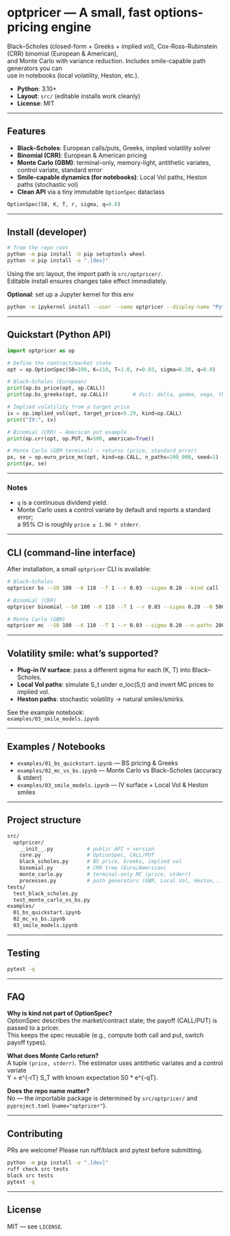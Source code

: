 # optpricer — A small, fast options-pricing engine

Black–Scholes (closed-form + Greeks + implied vol), Cox-Ross-Rubinstein (CRR) binomial (European & American),  
and Monte Carlo with variance reduction. Includes smile-capable path generators you can  
use in notebooks (local volatility, Heston, etc.).

- **Python**: 3.10+  
- **Layout**: `src/` (editable installs work cleanly)  
- **License**: MIT

---

## Features

- **Black–Scholes**: European calls/puts, Greeks, implied volatility solver  
- **Binomial (CRR)**: European & American pricing  
- **Monte Carlo (GBM)**: terminal-only, memory-light, antithetic variates, control variate, standard error  
- **Smile-capable dynamics (for notebooks)**: Local Vol paths, Heston paths (stochastic vol)  
- **Clean API** via a tiny immutable `OptionSpec` dataclass  

```python
OptionSpec(S0, K, T, r, sigma, q=0.0)
```

---

## Install (developer)

```bash
# from the repo root
python -m pip install -U pip setuptools wheel
python -m pip install -e ".[dev]"
```

Using the src layout, the import path is `src/optpricer/`.  
Editable install ensures changes take effect immediately.

**Optional**: set up a Jupyter kernel for this env

```bash
python -m ipykernel install --user --name optpricer --display-name "Python (optpricer)"
```

---

## Quickstart (Python API)

```python
import optpricer as op

# Define the contract/market state
opt = op.OptionSpec(S0=100, K=110, T=1.0, r=0.03, sigma=0.20, q=0.0)

# Black–Scholes (European)
print(op.bs_price(opt, op.CALL))
print(op.bs_greeks(opt, op.CALL))        # dict: delta, gamma, vega, theta, rho

# Implied volatility from a target price
iv = op.implied_vol(opt, target_price=5.29, kind=op.CALL)
print("IV:", iv)

# Binomial (CRR) — American put example
print(op.crr(opt, op.PUT, N=500, american=True))

# Monte Carlo (GBM terminal) — returns (price, standard_error)
px, se = op.euro_price_mc(opt, kind=op.CALL, n_paths=200_000, seed=1)
print(px, se)
```

---

### Notes

- `q` is a continuous dividend yield.
- Monte Carlo uses a control variate by default and reports a standard error;  
  a 95% CI is roughly `price ± 1.96 * stderr`.

---

## CLI (command-line interface)

After installation, a small `optpricer` CLI is available:

```bash
# Black–Scholes
optpricer bs --S0 100 --K 110 --T 1 --r 0.03 --sigma 0.20 --kind call

# Binomial (CRR)
optpricer binomial --S0 100 --K 110 --T 1 --r 0.03 --sigma 0.20 --N 500 --kind put --american

# Monte Carlo (GBM)
optpricer mc --S0 100 --K 110 --T 1 --r 0.03 --sigma 0.20 --n-paths 200000 --seed 1
```

---

## Volatility smile: what’s supported?

- **Plug-in IV surface**: pass a different sigma for each (K, T) into Black–Scholes.
- **Local Vol paths**: simulate S_t under σ_loc(S,t) and invert MC prices to implied vol.
- **Heston paths**: stochastic volatility → natural smiles/smirks.

See the example notebook:  
`examples/03_smile_models.ipynb`

---

## Examples / Notebooks

- `examples/01_bs_quickstart.ipynb` — BS pricing & Greeks  
- `examples/02_mc_vs_bs.ipynb` — Monte Carlo vs Black–Scholes (accuracy & stderr)  
- `examples/03_smile_models.ipynb` — IV surface + Local Vol & Heston smiles  

---

## Project structure

```bash
src/
  optpricer/
    __init__.py           # public API + version
    core.py               # OptionSpec, CALL/PUT
    black_scholes.py      # BS price, Greeks, implied vol
    binomial.py           # CRR tree (Euro/American)
    monte_carlo.py        # terminal-only MC (price, stderr)
    processes.py          # path generators (GBM, Local Vol, Heston,...)
tests/
  test_black_scholes.py
  test_monte_carlo_vs_bs.py
examples/
  01_bs_quickstart.ipynb
  02_mc_vs_bs.ipynb
  03_smile_models.ipynb
```

---

## Testing

```bash
pytest -q
```

---

## FAQ

**Why is kind not part of OptionSpec?**  
OptionSpec describes the market/contract state; the payoff (CALL/PUT) is passed to a pricer.  
This keeps the spec reusable (e.g., compute both call and put, switch payoff types).

**What does Monte Carlo return?**  
A tuple `(price, stderr)`. The estimator uses antithetic variates and a control variate  
Y = e^{-rT} S_T with known expectation S0 * e^{-qT}.

**Does the repo name matter?**  
No — the importable package is determined by `src/optpricer/` and `pyproject.toml` (`name="optpricer"`).

---

## Contributing

PRs are welcome! Please run ruff/black and pytest before submitting.

```bash
python -m pip install -e ".[dev]"
ruff check src tests
black src tests
pytest -q
```

---

## License

MIT — see `LICENSE`.
